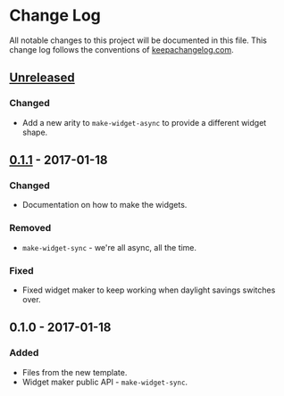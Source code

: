 # Change Log
All notable changes to this project will be documented in this file. This change log follows the conventions of [keepachangelog.com](http://keepachangelog.com/).

## [Unreleased]
### Changed
- Add a new arity to `make-widget-async` to provide a different widget shape.

## [0.1.1] - 2017-01-18
### Changed
- Documentation on how to make the widgets.

### Removed
- `make-widget-sync` - we're all async, all the time.

### Fixed
- Fixed widget maker to keep working when daylight savings switches over.

## 0.1.0 - 2017-01-18
### Added
- Files from the new template.
- Widget maker public API - `make-widget-sync`.

[Unreleased]: https://github.com/your-name/countdown/compare/0.1.1...HEAD
[0.1.1]: https://github.com/your-name/countdown/compare/0.1.0...0.1.1
